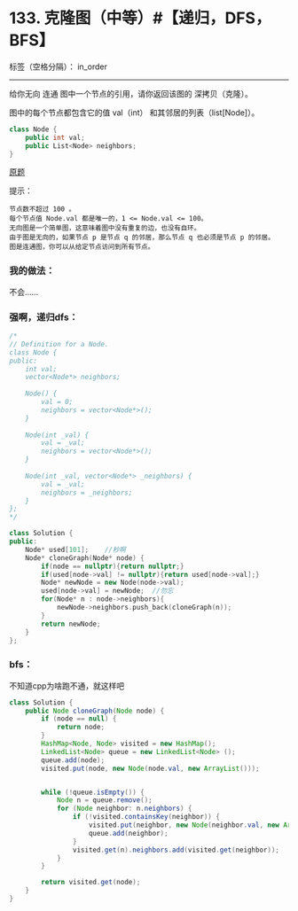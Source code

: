 ﻿# 133. 克隆图（中等）#【递归，DFS，BFS】

标签（空格分隔）： in_order

---
给你无向 连通 图中一个节点的引用，请你返回该图的 深拷贝（克隆）。

图中的每个节点都包含它的值 val（int） 和其邻居的列表（list[Node]）。
```C++
class Node {
    public int val;
    public List<Node> neighbors;
}
```
[原题](https://leetcode-cn.com/problems/clone-graph/)

提示：

    节点数不超过 100 。
    每个节点值 Node.val 都是唯一的，1 <= Node.val <= 100。
    无向图是一个简单图，这意味着图中没有重复的边，也没有自环。
    由于图是无向的，如果节点 p 是节点 q 的邻居，那么节点 q 也必须是节点 p 的邻居。
    图是连通图，你可以从给定节点访问到所有节点。

### 我的做法：  
不会……

### 强啊，递归dfs：  
```C++
/*
// Definition for a Node.
class Node {
public:
    int val;
    vector<Node*> neighbors;
    
    Node() {
        val = 0;
        neighbors = vector<Node*>();
    }
    
    Node(int _val) {
        val = _val;
        neighbors = vector<Node*>();
    }
    
    Node(int _val, vector<Node*> _neighbors) {
        val = _val;
        neighbors = _neighbors;
    }
};
*/

class Solution {
public:
    Node* used[101];    //秒啊
    Node* cloneGraph(Node* node) {
        if(node == nullptr){return nullptr;}
        if(used[node->val] != nullptr){return used[node->val];}
        Node* newNode = new Node(node->val);
        used[node->val] = newNode;  //勿忘
        for(Node* n : node->neighbors){
            newNode->neighbors.push_back(cloneGraph(n));
        }
        return newNode;
    }
};
```
### bfs： 
不知道cpp为啥跑不通，就这样吧
```java
class Solution {
    public Node cloneGraph(Node node) {
        if (node == null) {
            return node;
        }
        HashMap<Node, Node> visited = new HashMap();
        LinkedList<Node> queue = new LinkedList<Node> ();
        queue.add(node);
        visited.put(node, new Node(node.val, new ArrayList()));


        while (!queue.isEmpty()) {
            Node n = queue.remove();
            for (Node neighbor: n.neighbors) {
                if (!visited.containsKey(neighbor)) {
                    visited.put(neighbor, new Node(neighbor.val, new ArrayList()));
                    queue.add(neighbor);
                }
                visited.get(n).neighbors.add(visited.get(neighbor));
            }
        }

        return visited.get(node);
    }
}
```